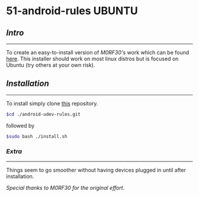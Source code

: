 # 51-android-rules __UBUNTU__

## _Intro_
________________________________

To create an easy-to-install version of _M0RF30's_ work which can be found [here](https://github.com/M0Rf30/android-udev-rules.git). This installer should work on most linux distros but is focused on Ubuntu (try others at your own risk).

## _Installation_
__________________________________

To install simply clone [this](https://github.com/lehmancurtis147/android-udev-rules.git) repository.

```bash
$cd ./android-udev-rules.git
```

followed by

```bash
$sudo bash ./install.sh
```
### _Extra_
______________________________________
Things seem to go smoother without having devices plugged in until after installation.

*Special thanks to M0RF30 for the original effort*.
